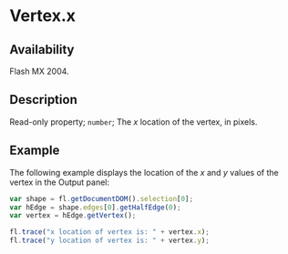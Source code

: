 # Vertex.x

## Availability

Flash MX 2004.

## Description

Read-only property; `number`; The *x* location of the vertex, in pixels.

## Example

The following example displays the location of the *x* and *y* values of the vertex in the Output panel:

```javascript
var shape = fl.getDocumentDOM().selection[0];
var hEdge = shape.edges[0].getHalfEdge(0);
var vertex = hEdge.getVertex();

fl.trace("x location of vertex is: " + vertex.x);
fl.trace("y location of vertex is: " + vertex.y);
```
